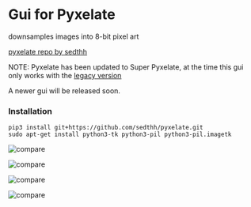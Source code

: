 # Gui for Pyxelate

downsamples images into 8-bit pixel art

[pyxelate repo by sedthh](https://github.com/sedthh/pyxelate/)

NOTE: Pyxelate has been updated to Super Pyxelate, at the time this gui only works with the [legacy version](https://github.com/sedthh/pyxelate/releases/tag/1.2.1)

A newer gui will be released soon.

### Installation
```
pip3 install git+https://github.com/sedthh/pyxelate.git
sudo apt-get install python3-tk python3-pil python3-pil.imagetk
```

![compare](res/open.png)

![compare](res/opened.png)

![compare](res/pyxelated.png)

![compare](res/compare.png)
